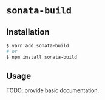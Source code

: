 # `sonata-build`

## Installation

```sh
$ yarn add sonata-build
# or
$ npm install sonata-build
```

## Usage

TODO: provide basic documentation. 
